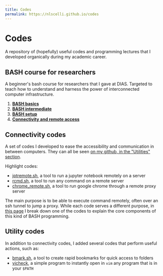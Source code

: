 ```yaml
---
title: Codes
permalink: https://nlscelli.github.io/codes
---
```


# Codes
A repository of (hopefully) useful codes and programming lectures that I developed organically during my academic career.


## BASH course for researchers
A beginner's bash course for researchers that I gave at DIAS. Targeted to teach how to understand and harness the power of interconnected computer infrastructure.

1. [**BASH basics**](1-bash_basics.md)
2. [**BASH intermediate**](2-bash_parsing.md)
3. [**BASH setup**](3-bash_setup.md)
4. [**Connectivity and remote access**](4-accessing_computers.md)


## Connectivity codes
A set of codes I developed to ease the accessibility and communication in between computers. They can all be seen [on my github, in the "Utilities" section](https://github.com/nlscelli/Utilities).

Highlight codes:
- [jptremote.sh](https://github.com/nlscelli/Utilities/blob/main/jptremote.sh), a tool to run a jupyter notebook remotely on a server
- [rcmd.sh](https://github.com/nlscelli/Utilities/blob/main/rcmd.sh), a tool to run any command on a remote server
- [chrome_remote.sh](https://github.com/nlscelli/Utilities/blob/main/chrome_remote.sh), a tool to run google chrome through a remote proxy server

The main purpose is to be able to execute command remotely, often over an ssh tunnel to jump a proxy. While each code serves a different purpose, in [this page](connectivity_example.md) I break down one of the codes to explain the core components of this kind of BASH programming.

## Utility codes
In addition to connectivity codes, I added several codes that perform useful actions, such as:
- [bmark.sh](https://github.com/nlscelli/Utilities/blob/main/bmark.sh), a tool to create rapid bookmarks for quick access to folders 
- [vicheck](https://github.com/nlscelli/Utilities/blob/main/vicheck), a simple program to instantly open in `vim` any program that is in your `$PATH`
